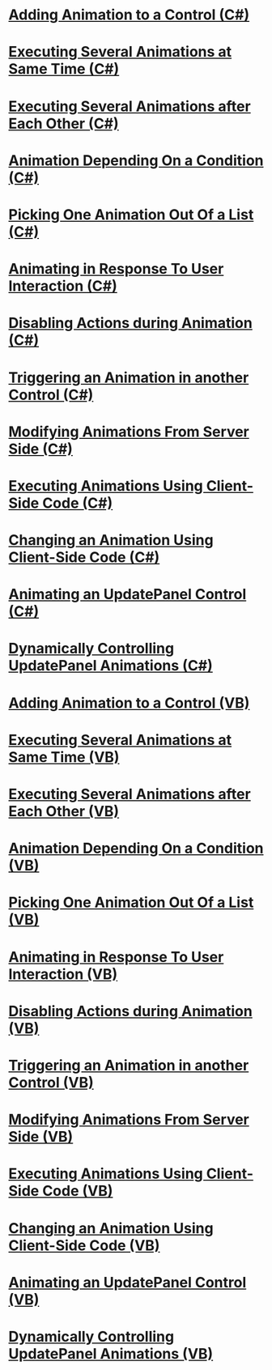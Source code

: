 # [Adding Animation to a Control (C#)](adding-animation-to-a-control-cs.md)
# [Executing Several Animations at Same Time (C#)](executing-several-animations-at-the-same-time-cs.md)
# [Executing Several Animations after Each Other (C#)](executing-several-animations-after-each-other-cs.md)
# [Animation Depending On a Condition (C#)](animation-depending-on-a-condition-cs.md)
# [Picking One Animation Out Of a List (C#)](picking-one-animation-out-of-a-list-cs.md)
# [Animating in Response To User Interaction (C#)](animating-in-response-to-user-interaction-cs.md)
# [Disabling Actions during Animation (C#)](disabling-actions-during-animation-cs.md)
# [Triggering an Animation in another Control (C#)](triggering-an-animation-in-another-control-cs.md)
# [Modifying Animations From Server Side (C#)](modifying-animations-from-the-server-side-cs.md)
# [Executing Animations Using Client-Side Code (C#)](executing-animations-using-client-side-code-cs.md)
# [Changing an Animation Using Client-Side Code (C#)](changing-an-animation-using-client-side-code-cs.md)
# [Animating an UpdatePanel Control (C#)](animating-an-updatepanel-control-cs.md)
# [Dynamically Controlling UpdatePanel Animations (C#)](dynamically-controlling-updatepanel-animations-cs.md)
# [Adding Animation to a Control (VB)](adding-animation-to-a-control-vb.md)
# [Executing Several Animations at Same Time (VB)](executing-several-animations-at-the-same-time-vb.md)
# [Executing Several Animations after Each Other (VB)](executing-several-animations-after-each-other-vb.md)
# [Animation Depending On a Condition (VB)](animation-depending-on-a-condition-vb.md)
# [Picking One Animation Out Of a List (VB)](picking-one-animation-out-of-a-list-vb.md)
# [Animating in Response To User Interaction (VB)](animating-in-response-to-user-interaction-vb.md)
# [Disabling Actions during Animation (VB)](disabling-actions-during-animation-vb.md)
# [Triggering an Animation in another Control (VB)](triggering-an-animation-in-another-control-vb.md)
# [Modifying Animations From Server Side (VB)](modifying-animations-from-the-server-side-vb.md)
# [Executing Animations Using Client-Side Code (VB)](executing-animations-using-client-side-code-vb.md)
# [Changing an Animation Using Client-Side Code (VB)](changing-an-animation-using-client-side-code-vb.md)
# [Animating an UpdatePanel Control (VB)](animating-an-updatepanel-control-vb.md)
# [Dynamically Controlling UpdatePanel Animations (VB)](dynamically-controlling-updatepanel-animations-vb.md)
